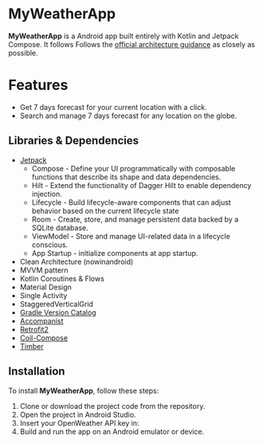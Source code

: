 # MyWeatherApp
**MyWeatherApp** is a Android app built entirely with Kotlin and Jetpack Compose. It
follows Follows the [official architecture guidance](https://developer.android.com/jetpack/guide) as closely as possible.

# Features
*   Get 7 days forecast for your current location with a click.
*   Search and manage 7 days forecast for any location on the globe.


## Libraries & Dependencies
- [Jetpack](https://developer.android.com/jetpack)
    - Compose - Define your UI programmatically with composable functions that describe its shape
      and data dependencies.
    - Hilt - Extend the functionality of Dagger Hilt to enable dependency injection.
    - Lifecycle - Build lifecycle-aware components that can adjust behavior based on the current
      lifecycle state
    - Room - Create, store, and manage persistent data backed by a SQLite database.
    - ViewModel - Store and manage UI-related data in a lifecycle conscious.
    - App Startup - initialize components at app startup.
- Clean Architecture (nowinandroid)
- MVVM pattern
- Kotlin Coroutines & Flows
- Material Design
- Single Activity
- StaggeredVerticalGrid
- [Gradle Version Catalog](https://docs.gradle.org/7.4/userguide/platforms.html)
- [Accompanist](https://google.github.io/accompanist)
- [Retrofit2](https://github.com/square/retrofit)
- [Coil-Compose](https://coil-kt.github.io/coil/compose)
- [Timber](https://github.com/JakeWharton/timber)

## Installation
To install **MyWeatherApp**, follow these steps:
1. Clone or download the project code from the repository.
2. Open the project in Android Studio.
3. Insert your OpenWeather API key in: 
4. Build and run the app on an Android emulator or device.
